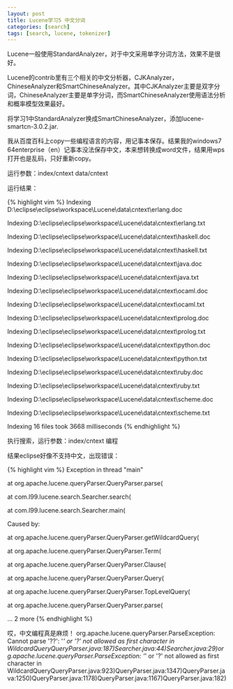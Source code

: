 ```yaml
---
layout: post
title: Lucene学习5 中文分词
categories: [search]
tags: [search, lucene, tokenizer]
---
```


Lucene一般使用StandardAnalyzer，对于中文采用单字分词方法，效果不是很好。

Lucene的contrib里有三个相关的中文分析器，CJKAnalyzer， ChineseAnalyzer和SmartChineseAnalyzer。其中CJKAnalyzer主要是双字分词，ChineseAnalyzer主要是单字分词，而SmartChineseAnalyzer使用语法分析和概率模型效果最好。

将学习1中StandardAnalyzer换成SmartChineseAnalyzer，添加lucene-smartcn-3.0.2.jar.

我从百度百科上copy一些编程语言的内容，用记事本保存。结果我的windows7 64enterprise（en）记事本没法保存中文，本来想转换成word文件，结果用wps打开也是乱码，只好重新copy。

运行参数：index/cntext data/cntext

运行结果：

{% highlight vim %}
Indexing D:\eclipse\eclipse\workspace\Lucene\data\cntext\erlang.doc

Indexing D:\eclipse\eclipse\workspace\Lucene\data\cntext\erlang.txt

Indexing D:\eclipse\eclipse\workspace\Lucene\data\cntext\haskell.doc

Indexing D:\eclipse\eclipse\workspace\Lucene\data\cntext\haskell.txt

Indexing D:\eclipse\eclipse\workspace\Lucene\data\cntext\java.doc

Indexing D:\eclipse\eclipse\workspace\Lucene\data\cntext\java.txt

Indexing D:\eclipse\eclipse\workspace\Lucene\data\cntext\ocaml.doc

Indexing D:\eclipse\eclipse\workspace\Lucene\data\cntext\ocaml.txt

Indexing D:\eclipse\eclipse\workspace\Lucene\data\cntext\prolog.doc

Indexing D:\eclipse\eclipse\workspace\Lucene\data\cntext\prolog.txt

Indexing D:\eclipse\eclipse\workspace\Lucene\data\cntext\python.doc

Indexing D:\eclipse\eclipse\workspace\Lucene\data\cntext\python.txt

Indexing D:\eclipse\eclipse\workspace\Lucene\data\cntext\ruby.doc

Indexing D:\eclipse\eclipse\workspace\Lucene\data\cntext\ruby.txt

Indexing D:\eclipse\eclipse\workspace\Lucene\data\cntext\scheme.doc

Indexing D:\eclipse\eclipse\workspace\Lucene\data\cntext\scheme.txt

Indexing 16 files took 3668 milliseconds
{% endhighlight %}

执行搜索，运行参数：index/cntext 编程

结果eclipse好像不支持中文，出现错误：

{% highlight vim %}
Exception in thread "main"

at org.apache.lucene.queryParser.QueryParser.parse(

at com.l99.lucene.search.Searcher.search(

at com.l99.lucene.search.Searcher.main(

Caused by:

at org.apache.lucene.queryParser.QueryParser.getWildcardQuery(

at org.apache.lucene.queryParser.QueryParser.Term(

at org.apache.lucene.queryParser.QueryParser.Clause(

at org.apache.lucene.queryParser.QueryParser.Query(

at org.apache.lucene.queryParser.QueryParser.TopLevelQuery(

at org.apache.lucene.queryParser.QueryParser.parse(

... 2 more
{% endhighlight %}

哎，中文编程真是麻烦！
org.apache.lucene.queryParser.ParseException: Cannot parse '??': '*' or '?' not allowed as first character in WildcardQueryQueryParser.java:187)Searcher.java:44)Searcher.java:29)org.apache.lucene.queryParser.ParseException: '*' or '?' not allowed as first character in WildcardQueryQueryParser.java:923)QueryParser.java:1347)QueryParser.java:1250)QueryParser.java:1178)QueryParser.java:1167)QueryParser.java:182) 

